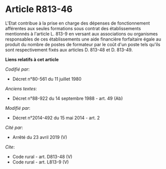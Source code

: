 # Article R813-46

L'Etat contribue à la prise en charge des dépenses de fonctionnement afférentes aux seules formations sous contrat des
établissements mentionnés à l'article L. 813-9 en versant aux associations ou organismes responsables de ces établissements
une aide financière forfaitaire égale au produit du nombre de postes de formateur par le coût d'un poste tels qu'ils sont
respectivement fixés aux articles D. 813-48 et D. 813-49.

**Liens relatifs à cet article**

_Codifié par_:

  - Décret n°80-561 du 11 juillet 1980

_Anciens textes_:

  - Décret n°88-922 du 14 septembre 1988 - art. 49 (Ab)

_Modifié par_:

  - Décret n°2014-492 du 15 mai 2014 - art. 2

_Cité par_:

  - Arrêté du 23 avril 2019 (V)

_Cite_:

  - Code rural - art. D813-48 (V)
  - Code rural - art. L813-9 (V)
